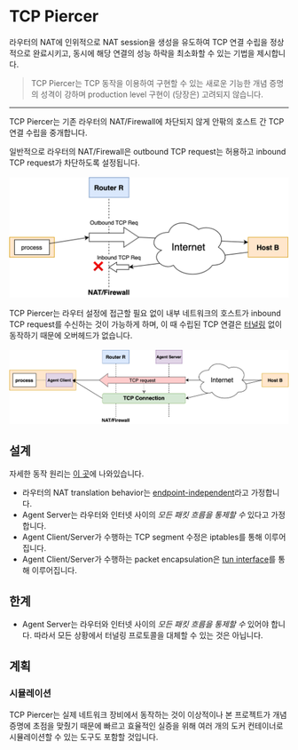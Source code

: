 # TCP Piercer
라우터의 NAT에 인위적으로 NAT session을 생성을 유도하여 TCP 연결 수립을 정상적으로 완료시키고,
동시에 해당 연결의 성능 하락을 최소화할 수 있는 기법을 제시합니다.

> TCP Piercer는 TCP 동작을 이용하여 구현할 수 있는 새로운 기능한 개념 증명의 성격이 강하며
> production level 구현이 (당장은) 고려되지 않습니다.

---
TCP Piercer는 기존 라우터의 NAT/Firewall에 차단되지 않게 안팎의 호스트 간 TCP 연결 수립을 중개합니다.

일반적으로 라우터의 NAT/Firewall은 outbound TCP request는 허용하고 inbound TCP request가 차단하도록 설정됩니다.
<br>
<br>
<img src="./docs/_images/intro1.png" alt="intro1 - connection refused" width="600">

TCP Piercer는 라우터 설정에 접근할 필요 없이 내부 네트워크의 호스트가 inbound TCP request를 수신하는 것이 가능하게 하며,
이 때 수립된 TCP 연결은 [터널링][Wikipedia, Tunneling protocol] 없이 동작하기 때문에 오버헤드가 없습니다.
<br>
<br>
<img src="./docs/_images/intro2.png" alt="intro2 - we got a connection">


## 설계
자세한 동작 원리는 [이 곳](./docs/network-flow.md)에 나와있습니다.
- 라우터의 NAT translation behavior는 [endpoint-independent][rfc4787, section 4.1]라고 가정합니다.
- Agent Server는 라우터와 인터넷 사이의 _모든 패킷 흐름을 통제할 수_ 있다고 가정합니다.
- Agent Client/Server가 수행하는 TCP segment 수정은 iptables를 통해 이루어집니다.
- Agent Client/Server가 수행하는 packet encapsulation은 [tun interface][Wikipedia, TUN/TAP]를 통해 이루어집니다.


## 한계
- Agent Server는 라우터와 인터넷 사이의 _모든 패킷 흐름을 통제할 수_ 있어야 합니다. 따라서 모든 상황에서
터널링 프로토콜을 대체할 수 있는 것은 아닙니다.

## 계획
### 시뮬레이션
TCP Piercer는 실제 네트워크 장비에서 동작하는 것이 이상적이나 본 프로젝트가 개념 증명에 초점을 맞췄기 때문에
빠르고 효율적인 실증을 위해 여러 개의 도커 컨테이너로 시뮬레이션할 수 있는 도구도 포함할 것입니다.


[rfc4787, section 4.1]: https://tools.ietf.org/html/rfc4787#section-4.1
[Wikipedia, TUN/TAP]: https://en.wikipedia.org/wiki/TUN/TAP
[Wikipedia, Tunneling protocol]: https://en.wikipedia.org/wiki/Tunneling_protocol
